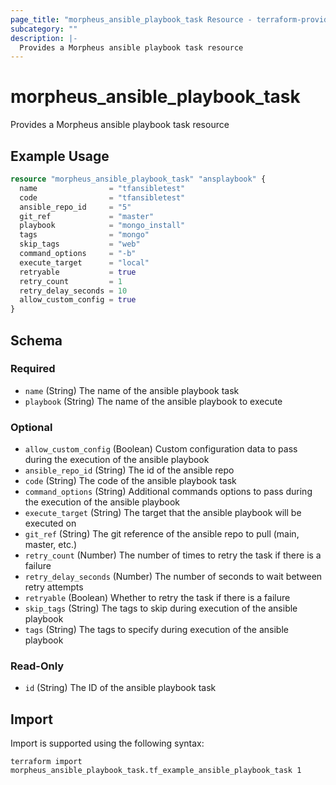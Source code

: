 ```yaml
---
page_title: "morpheus_ansible_playbook_task Resource - terraform-provider-morpheus"
subcategory: ""
description: |-
  Provides a Morpheus ansible playbook task resource
---
```


# morpheus_ansible_playbook_task

Provides a Morpheus ansible playbook task resource

## Example Usage

```terraform
resource "morpheus_ansible_playbook_task" "ansplaybook" {
  name                = "tfansibletest"
  code                = "tfansibletest"
  ansible_repo_id     = "5"
  git_ref             = "master"
  playbook            = "mongo_install"
  tags                = "mongo"
  skip_tags           = "web"
  command_options     = "-b"
  execute_target      = "local"
  retryable           = true
  retry_count         = 1
  retry_delay_seconds = 10
  allow_custom_config = true
}
```

<!-- schema generated by tfplugindocs -->
## Schema

### Required

- `name` (String) The name of the ansible playbook task
- `playbook` (String) The name of the ansible playbook to execute

### Optional

- `allow_custom_config` (Boolean) Custom configuration data to pass during the execution of the ansible playbook
- `ansible_repo_id` (String) The id of the ansible repo
- `code` (String) The code of the ansible playbook task
- `command_options` (String) Additional commands options to pass during the execution of the ansible playbook
- `execute_target` (String) The target that the ansible playbook will be executed on
- `git_ref` (String) The git reference of the ansible repo to pull (main, master, etc.)
- `retry_count` (Number) The number of times to retry the task if there is a failure
- `retry_delay_seconds` (Number) The number of seconds to wait between retry attempts
- `retryable` (Boolean) Whether to retry the task if there is a failure
- `skip_tags` (String) The tags to skip during execution of the ansible playbook
- `tags` (String) The tags to specify during execution of the ansible playbook

### Read-Only

- `id` (String) The ID of the ansible playbook task

## Import

Import is supported using the following syntax:

```shell
terraform import morpheus_ansible_playbook_task.tf_example_ansible_playbook_task 1
```
